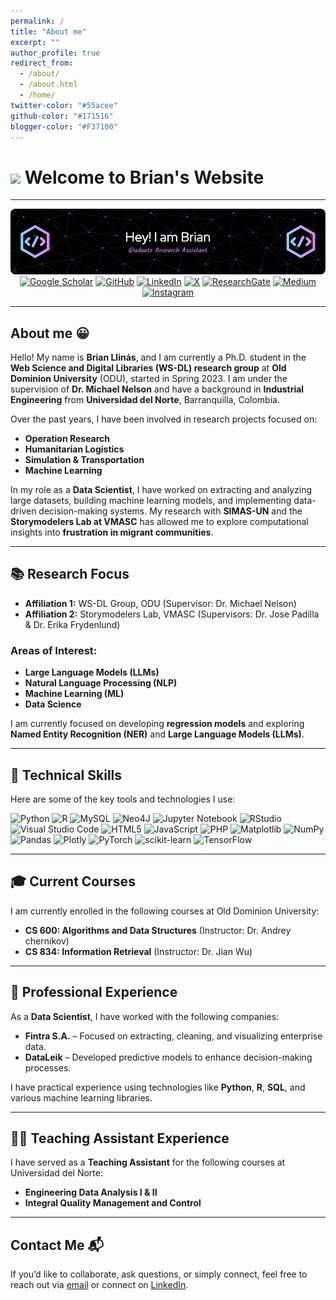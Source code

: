 ```yaml
---
permalink: /
title: "About me"
excerpt: ""
author_profile: true
redirect_from: 
  - /about/
  - /about.html
  - /home/
twitter-color: "#55acee"
github-color: "#171516"
blogger-color: "#F37100"
---
```


# <img src="https://media.giphy.com/media/v1.Y2lkPTc5MGI3NjExdG53MHN6MGNxaHNxNnkyazlyb2d5YzNob3Eycm52MDVwYWJwcW1ldSZlcD12MV9pbnRlcm5hbF9naWZfYnlfaWQmY3Q9cw/pdE5y1A7WzKn2kgPdN/giphy.gif" width="100"/> Welcome to Brian's Website
---------------------------

<div align="center">

![Banner de Brian](../images/github-header-image.png)
[![Google Scholar](https://img.shields.io/badge/Google%20Scholar-4285F4?style=for-the-badge&logo=google-scholar&logoColor=white)](https://scholar.google.es/citations?user=nE29OcUAAAAJ&hl=en) [![GitHub](https://img.shields.io/badge/github-%23121011.svg?style=for-the-badge&logo=github&logoColor=white)](https://github.com/bllin001) [![LinkedIn](https://img.shields.io/badge/linkedin-%230077B5.svg?style=for-the-badge&logo=linkedin&logoColor=white)](https://www.linkedin.com/in/brian-jesus-llinas-marimon/) [![X](https://img.shields.io/badge/X-%23000000.svg?style=for-the-badge&logo=X&logoColor=white)](https://twitter.com/bllin001) [![ResearchGate](https://img.shields.io/badge/ResearchGate-00CCBB?style=for-the-badge&logo=ResearchGate&logoColor=white)](https://www.researchgate.net/profile/Brian-Llinas-Marimon) [![Medium](https://img.shields.io/badge/Medium-12100E?style=for-the-badge&logo=medium&logoColor=white)](http://www.medium.com/@bllin001) [![Instagram](https://img.shields.io/badge/Instagram-%23E4405F.svg?style=for-the-badge&logo=Instagram&logoColor=white)](http://www.instagram.com/br_llinas)

</div>

---------------------------

## About me 😀
Hello! My name is **Brian Llinás**, and I am currently a Ph.D. student in the **Web Science and Digital Libraries (WS-DL) research group** at **Old Dominion University** (ODU), started in Spring 2023. I am under the supervision of **Dr. Michael Nelson** and have a background in **Industrial Engineering** from **Universidad del Norte**, Barranquilla, Colombia.

Over the past years, I have been involved in research projects focused on:
- **Operation Research**
- **Humanitarian Logistics**
- **Simulation & Transportation**
- **Machine Learning**

In my role as a **Data Scientist**, I have worked on extracting and analyzing large datasets, building machine learning models, and implementing data-driven decision-making systems. My research with **SIMAS-UN** and the **Storymodelers Lab at VMASC** has allowed me to explore computational insights into **frustration in migrant communities**.

---

## 📚 **Research Focus**
- **Affiliation 1:** WS-DL Group, ODU (Supervisor: Dr. Michael Nelson)
- **Affiliation 2:** Storymodelers Lab, VMASC (Supervisors: Dr. Jose Padilla & Dr. Erika Frydenlund)

### Areas of Interest:
- **Large Language Models (LLMs)**
- **Natural Language Processing (NLP)**
- **Machine Learning (ML)**
- **Data Science**

I am currently focused on developing **regression models** and exploring **Named Entity Recognition (NER)** and **Large Language Models (LLMs)**.

---

## 🎯 **Technical Skills**
Here are some of the key tools and technologies I use:

![Python](https://img.shields.io/badge/python-3670A0?style=for-the-badge&logo=python&logoColor=ffdd54) ![R](https://img.shields.io/badge/r-%23276DC3.svg?style=for-the-badge&logo=r&logoColor=white) ![MySQL](https://img.shields.io/badge/mysql-4479A1.svg?style=for-the-badge&logo=mysql&logoColor=white) ![Neo4J](https://img.shields.io/badge/Neo4j-008CC1?style=for-the-badge&logo=neo4j&logoColor=white) ![Jupyter Notebook](https://img.shields.io/badge/jupyter-%23FA0F00.svg?style=for-the-badge&logo=jupyter&logoColor=white) ![RStudio](https://img.shields.io/badge/RStudio-4285F4?style=for-the-badge&logo=rstudio&logoColor=white) ![Visual Studio Code](https://img.shields.io/badge/Visual%20Studio%20Code-0078d7.svg?style=for-the-badge&logo=visual-studio-code&logoColor=white) ![HTML5](https://img.shields.io/badge/html5-%23E34F26.svg?style=for-the-badge&logo=html5&logoColor=white) ![JavaScript](https://img.shields.io/badge/javascript-%23323330.svg?style=for-the-badge&logo=javascript&logoColor=%23F7DF1E) ![PHP](https://img.shields.io/badge/php-%23777BB4.svg?style=for-the-badge&logo=php&logoColor=white) ![Matplotlib](https://img.shields.io/badge/Matplotlib-%23ffffff.svg?style=for-the-badge&logo=Matplotlib&logoColor=black) ![NumPy](https://img.shields.io/badge/numpy-%23013243.svg?style=for-the-badge&logo=numpy&logoColor=white) ![Pandas](https://img.shields.io/badge/pandas-%23150458.svg?style=for-the-badge&logo=pandas&logoColor=white) ![Plotly](https://img.shields.io/badge/Plotly-%233F4F75.svg?style=for-the-badge&logo=plotly&logoColor=white) ![PyTorch](https://img.shields.io/badge/PyTorch-%23EE4C2C.svg?style=for-the-badge&logo=PyTorch&logoColor=white) ![scikit-learn](https://img.shields.io/badge/scikit--learn-%23F7931E.svg?style=for-the-badge&logo=scikit-learn&logoColor=white) ![TensorFlow](https://img.shields.io/badge/TensorFlow-%23FF6F00.svg?style=for-the-badge&logo=TensorFlow&logoColor=white)

---

## 🎓 **Current Courses**
I am currently enrolled in the following courses at Old Dominion University:
- **CS 600: Algorithms and Data Structures** (Instructor: Dr. Andrey chernikov)
- **CS 834: Information Retrieval** (Instructor: Dr. Jian Wu)

---

## 💼 **Professional Experience**
As a **Data Scientist**, I have worked with the following companies:
- **Fintra S.A.** – Focused on extracting, cleaning, and visualizing enterprise data.
- **DataLeik** – Developed predictive models to enhance decision-making processes.

I have practical experience using technologies like **Python**, **R**, **SQL**, and various machine learning libraries.

---

## 👨‍🏫 **Teaching Assistant Experience**
I have served as a **Teaching Assistant** for the following courses at Universidad del Norte:
- **Engineering Data Analysis I & II**
- **Integral Quality Management and Control**

---

## Contact Me 📬
If you’d like to collaborate, ask questions, or simply connect, feel free to reach out via [email](mailto:bllin001@odu.edu) or connect on [LinkedIn](https://www.linkedin.com/in/brian-jesus-llinas-marimon).


